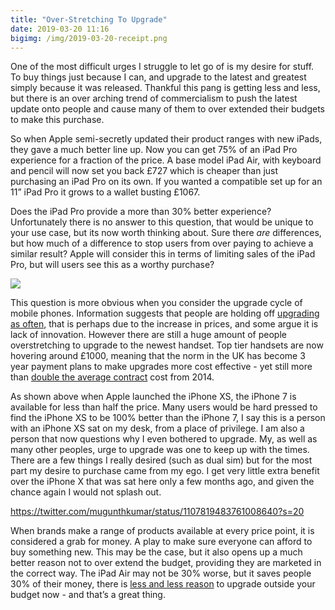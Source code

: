 ```yaml
---
title: "Over-Stretching To Upgrade"
date: 2019-03-20 11:16
bigimg: /img/2019-03-20-receipt.png
---
```

One of the most difficult urges I struggle to let go of is my desire for stuff. To buy things just because I can, and upgrade to the latest and greatest simply because it was released. Thankful this pang is getting less and less, but there is an over arching trend of commercialism to push the latest update onto people and cause many of them to over extended their budgets to make this purchase. 

So when Apple semi-secretly updated their product ranges with new iPads, they gave a much better line up. Now you can get 75% of an iPad Pro experience for a fraction of the price. A base model iPad Air, with keyboard and pencil will now set you back £727 which is cheaper than just purchasing an iPad Pro on its own. If you wanted a compatible set up for an 11” iPad Pro it grows to a wallet busting £1067.

Does the iPad Pro provide a more than 30% better experience? Unfortunately there is no answer to this question, that would be unique to your use case, but its now worth thinking about. Sure there *are* differences, but how much of a difference to stop users from over paying to achieve a similar result? Apple will consider this in terms of limiting sales of the iPad Pro, but will users see this as a worthy purchase?

![](https://gr36.com/img/2019-03-20-iPhone-price-keynote.png)

This question is more obvious when you consider the upgrade cycle of mobile phones. Information suggests that people are holding off [upgrading as often](https://9to5mac.com/2018/10/30/iphone-upgrades/), that is perhaps due to the increase in prices, and some argue it is lack of innovation. However there are still a huge amount of people overstretching to upgrade to the newest handset. Top tier handsets are now hovering around £1000, meaning that the norm in the UK has become 3 year payment plans to make upgrades more cost effective - yet still more than [double the average contract](https://www.express.co.uk/life-style/life/766888/martin-lewis-money-show-mobile-phone-contract) cost from 2014.

As shown above when Apple launched the iPhone XS, the iPhone 7 is available for less than half the price. Many users would be hard pressed to find the iPhone XS to be 100% better than the iPhone 7, I say this is a person with an iPhone XS sat on my desk, from a place of privilege. I am also a person that now questions why I even bothered to upgrade. My, as well as many other peoples, urge to upgrade was one to keep up with the times. There are a few things I really desired (such as dual sim) but for the most part my desire to purchase came from my ego. I get very little extra benefit over the iPhone X that was sat here only a few months ago, and given the chance again I would not splash out.

https://twitter.com/mugunthkumar/status/1107819483761008640?s=20

When brands make a range of products available at every price point, it is considered a grab for money. A play to make sure everyone can afford to buy something new. This may be the case, but it also opens up a much better reason not to over extend the budget, providing they are marketed in the correct way. The iPad Air may not be 30% worse, but it saves people 30% of their money, there is [less and less reason](https://gr36.com/2019-03-17-your-tech-investment/) to upgrade outside your budget now - and that’s a great thing.